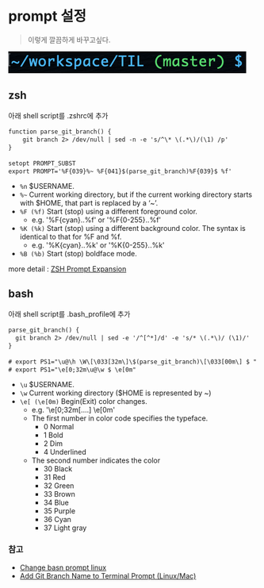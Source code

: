 # prompt 설정

> 이렇게 깔끔하게 바꾸고싶다.

![sample prompt](./images/sample-prompt.png)

## zsh

아래 shell script를 .zshrc에 추가

``` shell
function parse_git_branch() {
    git branch 2> /dev/null | sed -n -e 's/^\* \(.*\)/(\1) /p'
}

setopt PROMPT_SUBST
export PROMPT='%F{039}%~ %F{041}$(parse_git_branch)%F{039}$ %f'
```

- `%n` $USERNAME.
- `%~` Current working directory, but if the current working directory starts with $HOME, that part is replaced by a ‘~’.
- `%F (%f)` Start (stop) using a different foreground color.
  - e.g. '%F{cyan}..%f' or '%F{0-255}..%f'
- `%K (%k)` Start (stop) using a different background color. The syntax is identical to that for %F and %f.
  - e.g. '%K{cyan}..%k' or '%K{0-255}..%k'
- `%B (%b)` Start (stop) boldface mode.

more detail : [ZSH Prompt Expansion](http://zsh.sourceforge.net/Doc/Release/Prompt-Expansion.html)

## bash

아래 shell script를 .bash_profile에 추가

``` shell
parse_git_branch() {
  git branch 2> /dev/null | sed -e '/^[^*]/d' -e 's/* \(.*\)/ (\1)/'
}

# export PS1="\u@\h \W\[\033[32m\]\$(parse_git_branch)\[\033[00m\] $ "
# export PS1="\e[0;32m\u@\w $ \e[0m"
```

- `\u` $USERNAME.
- `\w` Current working directory ($HOME is represented by ~)
- `\e[ (\e[0m)` Begin(Exit) color changes.
  - e.g. '\e[0;32m[....] \e[0m'
  - The first number in color code specifies the typeface.
    - 0 Normal
    - 1 Bold
    - 2 Dim
    - 4 Underlined
  - The second number indicates the color
    - 30 Black
    - 31 Red
    - 32 Green
    - 33 Brown
    - 34 Blue
    - 35 Purple
    - 36 Cyan
    - 37 Light gray

### 참고

- [Change basn prompt linux](https://phoenixnap.com/kb/change-bash-prompt-linux)
- [Add Git Branch Name to Terminal Prompt (Linux/Mac)](https://gist.github.com/joseluisq/1e96c54fa4e1e5647940)
